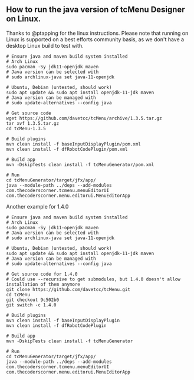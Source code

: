 ## How to run the java version of tcMenu Designer on Linux.

Thanks to @ptapping for the linux instructions. Please note that running on Linux is supported on a best efforts community basis, as we don't have a desktop Linux build to test with.

    # Ensure java and maven build system installed
    # Arch Linux
    sudo pacman -Sy jdk11-openjdk maven
    # Java version can be selected with
    # sudo archlinux-java set java-11-openjdk

    # Ubuntu, Debian (untested, should work)
    sudo apt update && sudo apt install openjdk-11-jdk maven
    # Java version can be managed with
    # sudo update-alternatives --config java

    # Get source code
    wget https://github.com/davetcc/tcMenu/archive/1.3.5.tar.gz
    tar xvf 1.3.5.tar.gz
    cd tcMenu-1.3.5

    # Build plugins
    mvn clean install -f baseInputDisplayPlugin/pom.xml
    mvn clean install -f dfRobotCodePlugin/pom.xml

    # Build app
    mvn -DskipTests clean install -f tcMenuGenerator/pom.xml

    # Run
    cd tcMenuGenerator/target/jfx/app/
    java --module-path ../deps --add-modules com.thecoderscorner.tcmenu.menuEditorUI com.thecoderscorner.menu.editorui.MenuEditorApp
    
Another example for 1.4.0

    # Ensure java and maven build system installed
    # Arch Linux
    sudo pacman -Sy jdk11-openjdk maven
    # Java version can be selected with
    # sudo archlinux-java set java-11-openjdk

    # Ubuntu, Debian (untested, should work)
    sudo apt update && sudo apt install openjdk-11-jdk maven
    # Java version can be managed with
    # sudo update-alternatives --config java

    # Get source code for 1.4.0
    # Could use --recursive to get submodules, but 1.4.0 doesn't allow installation of them anymore
    git clone https://github.com/davetcc/tcMenu.git
    cd tcMenu
    git checkout 9c502b0
    git switch -c 1.4.0

    # Build plugins
    mvn clean install -f baseInputDisplayPlugin
    mvn clean install -f dfRobotCodePlugin

    # Build app
    mvn -DskipTests clean install -f tcMenuGenerator

    # Run
    cd tcMenuGenerator/target/jfx/app/
    java --module-path ../deps --add-modules com.thecoderscorner.tcmenu.menuEditorUI com.thecoderscorner.menu.editorui.MenuEditorApp
